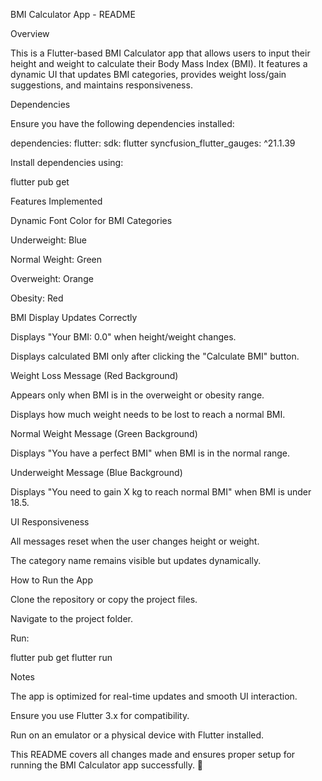 BMI Calculator App - README

Overview

This is a Flutter-based BMI Calculator app that allows users to input their height and weight to calculate their Body Mass Index (BMI). It features a dynamic UI that updates BMI categories, provides weight loss/gain suggestions, and maintains responsiveness.

Dependencies

Ensure you have the following dependencies installed:

dependencies:
  flutter:
    sdk: flutter
  syncfusion_flutter_gauges: ^21.1.39

Install dependencies using:

flutter pub get

Features Implemented

Dynamic Font Color for BMI Categories

Underweight: Blue

Normal Weight: Green

Overweight: Orange

Obesity: Red

BMI Display Updates Correctly

Displays "Your BMI: 0.0" when height/weight changes.

Displays calculated BMI only after clicking the "Calculate BMI" button.

Weight Loss Message (Red Background)

Appears only when BMI is in the overweight or obesity range.

Displays how much weight needs to be lost to reach a normal BMI.

Normal Weight Message (Green Background)

Displays "You have a perfect BMI" when BMI is in the normal range.

Underweight Message (Blue Background)

Displays "You need to gain X kg to reach normal BMI" when BMI is under 18.5.

UI Responsiveness

All messages reset when the user changes height or weight.

The category name remains visible but updates dynamically.

How to Run the App

Clone the repository or copy the project files.

Navigate to the project folder.

Run:

flutter pub get
flutter run

Notes

The app is optimized for real-time updates and smooth UI interaction.

Ensure you use Flutter 3.x for compatibility.

Run on an emulator or a physical device with Flutter installed.

This README covers all changes made and ensures proper setup for running the BMI Calculator app successfully. 🚀

